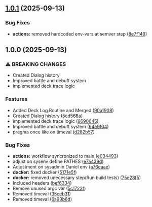 ## [1.0.1](https://github.com/danielscoffee/CCG/compare/v1.0.0...v1.0.1) (2025-09-13)

### Bug Fixes

* **actions:** removed hardcoded env-vars at semver step ([8e7f149](https://github.com/danielscoffee/CCG/commit/8e7f149ce968a308230614eccf98910c7001caed))

## 1.0.0 (2025-09-13)

### ⚠ BREAKING CHANGES

* Created Dialog history
* Improved battle and debuff system
* implemented deck trace logic

### Features

* Added Deck Log Routine and Merged ([90a1908](https://github.com/danielscoffee/CCG/commit/90a1908d05ca9f4d2555525d60289b6de6126a9e))
* Created Dialog history ([5ed568a](https://github.com/danielscoffee/CCG/commit/5ed568ad11cde0db07e6689e0687d6254538f8e4))
* implemented deck trace logic ([6690645](https://github.com/danielscoffee/CCG/commit/66906454c6d0d93ad4aee1cb6a7b8f0101cff190))
* Improved battle and debuff system ([64e9f04](https://github.com/danielscoffee/CCG/commit/64e9f040bf16dd818403b1987953e1e8ed6a36e9))
* pragma once like on timeval ([d282b57](https://github.com/danielscoffee/CCG/commit/d282b5790dba7fcef8e28934bb82f50e419f07fc))

### Bug Fixes

* **actions:** workflow syncronized to main ([e034493](https://github.com/danielscoffee/CCG/commit/e0344938bfd0bd4824320eac78253f534b482176))
* adjust on sysenv define PATHES ([e7a439d](https://github.com/danielscoffee/CCG/commit/e7a439d1464c7d2f375be8d8915f11efc9297e78))
* Adjustment on sysadmin Daniel env ([a76eaae](https://github.com/danielscoffee/CCG/commit/a76eaae9e5124b859e7d01bda5a273b145d61733))
* **docker:** fixed docker ([5171e5f](https://github.com/danielscoffee/CCG/commit/5171e5f83e9543858a9812d1e3343c574cbe43a6))
* **docker:** removed unecessary step(Run build tests) ([75e28f5](https://github.com/danielscoffee/CCG/commit/75e28f541f1b32bf8b6d4fcc306b344fee57be85))
* Included headers ([bef6334](https://github.com/danielscoffee/CCG/commit/bef6334ed22183a8505896ea1c4b53df9f652a59))
* Remove unused argc var ([5c1723f](https://github.com/danielscoffee/CCG/commit/5c1723ff046d930d4531ff84576403b630eac209))
* Removed timeval ([35eeb31](https://github.com/danielscoffee/CCG/commit/35eeb31ab8c81a8feb6d52b77181a137f2c3f55d))
* Removed timeval ([6a93b6d](https://github.com/danielscoffee/CCG/commit/6a93b6de8f65f305a9bc7ca9be7eaad639d18caf))
